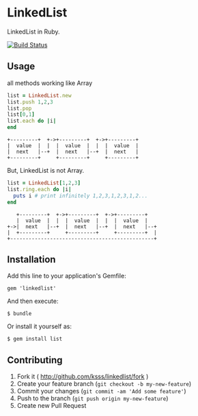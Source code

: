 # LinkedList

LinkedList in Ruby.

[![Build Status](https://travis-ci.org/ksss/linkedlist.png?branch=master)](https://travis-ci.org/ksss/linkedlist)

## Usage

all methods working like Array

```ruby
list = LinkedList.new
list.push 1,2,3
list.pop
list[0,1]
list.each do |i|
end
```

    +---------+  +->+---------+  +->+---------+
    |  value  |  |  |  value  |  |  |  value  |
    |  next   |--+  |  next   |--+  |  next   |
    +---------+     +---------+     +---------+

But, LinkedList is not Array.

```ruby
list = LinkedList[1,2,3]
list.ring.each do |i|
  puts i # print infinitely 1,2,3,1,2,3,1,2...
end
```

       +---------+  +->+---------+  +->+---------+
       |  value  |  |  |  value  |  |  |  value  |
    +->|  next   |--+  |  next   |--+  |  next   |--+
    |  +---------+     +---------+     +---------+  |
    +-----------------------------------------------+

## Installation

Add this line to your application's Gemfile:

    gem 'linkedlist'

And then execute:

    $ bundle

Or install it yourself as:

    $ gem install list

## Contributing

1. Fork it ( http://github.com/ksss/linkedlist/fork )
2. Create your feature branch (`git checkout -b my-new-feature`)
3. Commit your changes (`git commit -am 'Add some feature'`)
4. Push to the branch (`git push origin my-new-feature`)
5. Create new Pull Request
